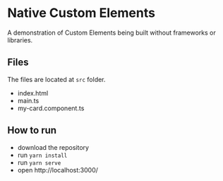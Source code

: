 # Native Custom Elements
A demonstration of Custom Elements being built without frameworks or libraries.

## Files
The files are located at `src` folder.
- index.html
- main.ts
- my-card.component.ts

## How to run
- download the repository
- run `yarn install`
- run `yarn serve`
- open http://localhost:3000/